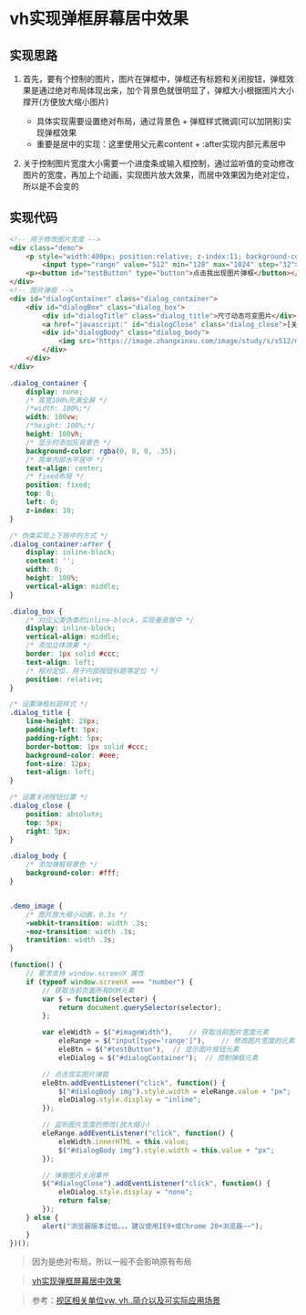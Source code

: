 <!--
 * @Description: vh实现弹框屏幕居中效果
 * @Date: 2019-08-13 15:29:07
 * @LastEditors: phoebus
 * @LastEditTime: 2019-08-13 16:29:13
 -->
# vh实现弹框屏幕居中效果

## 实现思路

1. 首先，要有个控制的图片，图片在弹框中，弹框还有标题和关闭按钮，弹框效果是通过绝对布局体现出来，加个背景色就很明显了，弹框大小根据图片大小撑开(方便放大缩小图片)

	* 具体实现需要设置绝对布局，通过背景色 + 弹框样式微调(可以加阴影)实现弹框效果
	* 重要是居中的实现：这里使用父元素content + :after实现内部元素居中

2. 关于控制图片宽度大小需要一个进度条或输入框控制，通过监听值的变动修改图片的宽度，再加上个动画，实现图片放大效果，而居中效果因为绝对定位，所以是不会变的

## 实现代码

``` html
<!-- 用于修改图片宽度 -->
<div class="demo">
    <p style="width:400px; position:relative; z-index:11; background-color:#fff;">图片宽度（目前<span id="imageWidth">521</span>像素）： 128
        <input type="range" value="512" min="128" max="1024" step="32"> 1024</p>
    <p><button id="testButton" type="button">点击我出现图片弹框</button></p>
</div>
<!-- 图片弹框 -->
<div id="dialogContainer" class="dialog_container">
    <div id="dialogBox" class="dialog_box">
        <div id="dialogTitle" class="dialog_title">尺寸动态可变图片</div>
        <a href="javascript:" id="dialogClose" class="dialog_close">[关闭]</a>
        <div id="dialogBody" class="dialog_body">
            <img src="https://image.zhangxinxu.com/image/study/s/s512/mm1.jpg" class="demo_image" />
        </div>
    </div>
</div>
```

``` css
.dialog_container {
	display: none;
	/* 高宽100%充满全屏 */
	/*width: 100%;*/
	width: 100vw;
	/*height: 100%;*/
	height: 100vh;
	/* 显示时添加灰背景色 */
	background-color: rgba(0, 0, 0, .35);
	/* 简单内部水平居中 */
	text-align: center;
	/* fixed布局 */
	position: fixed;
	top: 0;
	left: 0;
	z-index: 10;
}

/* 伪类实现上下居中的方式 */
.dialog_container:after {
	display: inline-block;
	content: '';
	width: 0;
	height: 100%;
	vertical-align: middle;
}

.dialog_box {
	/* 对应父类伪类的inline-block，实现垂直居中 */
	display: inline-block;
	vertical-align: middle;
	/* 添加立体效果 */
	border: 1px solid #ccc;
	text-align: left;
	/* 相对定位，用于内部按钮标题等定位 */
	position: relative;
}

/* 设置弹框标题样式 */
.dialog_title {
	line-height: 28px;
	padding-left: 5px;
	padding-right: 5px;
	border-bottom: 1px solid #ccc;
	background-color: #eee;
	font-size: 12px;
	text-align: left;
}

/* 设置关闭按钮位置 */
.dialog_close {
	position: absolute;
	top: 5px;
	right: 5px;
}

.dialog_body {
	/* 添加弹框背景色 */
	background-color: #fff;
}


.demo_image {
	/* 图片放大缩小动画，0.3s */
	-webkit-transition: width .3s;
	-moz-transition: width .3s;
	transition: width .3s;
}
```

``` js
(function() {
	// 要求支持 window.screenX 属性
	if (typeof window.screenX === "number") {
		// 获取当前页面所有DOM元素
		var $ = function(selector) {
			return document.querySelector(selector);
		};

		var eleWidth = $("#imageWidth"),	// 获取当前图片宽度元素
			eleRange = $("input[type='range']"),    // 修改图片宽度的元素
			eleBtn = $("#testButton"),	// 显示图片按钮元素
			eleDialog = $("#dialogContainer");	// 控制弹框元素

		// 点击现实图片弹窗
		eleBtn.addEventListener("click", function() {
			$("#dialogBody img").style.width = eleRange.value + "px";
			eleDialog.style.display = "inline";
		});

		// 监听图片宽度的修改(放大缩小)
		eleRange.addEventListener("click", function() {
			eleWidth.innerHTML = this.value;
			$("#dialogBody img").style.width = this.value + "px";
		});

		// 弹窗图片关闭事件
		$("#dialogClose").addEventListener("click", function() {
			eleDialog.style.display = "none";
			return false;
		});
	} else {
		alert("浏览器版本过低。。。建议使用IE9+或Chrome 20+浏览器~~");
	}
})();
```

> 因为是绝对布局，所以一般不会影响原有布局

> [vh实现弹框屏幕居中效果](知识笔记/大前端/基础/CSS/布局/居中效果/vh实现弹框屏幕居中效果.html)

> 参考：[视区相关单位vw, vh..简介以及可实际应用场景](https://www.zhangxinxu.com/wordpress/2012/09/new-viewport-relative-units-vw-vh-vm-vmin/)
